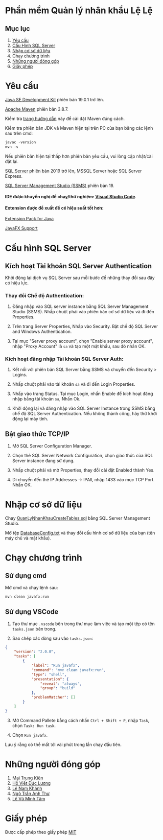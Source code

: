 # Phần mềm Quản lý nhân khẩu Lệ Lệ

## Mục lục

1. [Yêu cầu](#yêu-cầu)
2. [Cấu Hình SQL Server](#cấu-hình-sql-server)
3. [Nhập cơ sở dữ liệu](#nhập-cơ-sở-dữ-liệu)
4. [Chạy chương trình](#chạy-chương-trình)
5. [Những người đóng góp](#những-người-đóng-góp)
6. [Giấy phép](#giấy-phép)

# Yêu cầu

[Java SE Development Kit](https://www.oracle.com/java/technologies/downloads/#jdk19-windows) phiên bản 19.0.1 trở lên.

[Apache Maven](https://maven.apache.org/download.cgi) phiên bản 3.8.7.

Kiểm tra [trang hướng dẫn](https://www.tutorialspoint.com/maven/maven_environment_setup.htm) này để cài đặt Maven đúng cách.

Kiểm tra phiên bản JDK và Maven hiện tại trên PC của bạn bằng các lệnh sau trên cmd:

```ps1
javac -version
mvn -v
```

Nếu phiên bản hiện tại thấp hơn phiên bản yêu cầu, vui lòng cập nhật/cài đặt lại.

[SQL Server](https://www.microsoft.com/en-us/sql-server/sql-server-downloads) phiên bản 2019 trở lên, MSSQL Server hoặc SQL Server Express.

[SQL Server Management Studio (SSMS)](https://learn.microsoft.com/en-us/sql/ssms/download-sql-server-management-studio-ssms?view=sql-server-ver16) phiên bản 19.

#### IDE được khuyến nghị để chạy/thử nghiệm: [Visual Studio Code](https://code.visualstudio.com/).

#### Extension được đề xuất để có hiệu suất tốt hơn:

[Extension Pack for Java](https://marketplace.visualstudio.com/items?itemName=vscjava.vscode-java-pack)

[JavaFX Support](https://marketplace.visualstudio.com/items?itemName=shrey150.javafx-support)

# Cấu hình SQL Server

## Kích hoạt Tài khoản SQL Server Authentication

Khởi động lại dịch vụ SQL Server sau mỗi bước để những thay đổi sau đây có hiệu lực.

### Thay đổi Chế độ Authentication:

1. Đăng nhập vào SQL server instance bằng SQL Server Management Studio (SSMS). Nhấp chuột phải vào phiên bản cơ sở dữ liệu và đi đến Properties.

2. Trên trang Server Properties, Nhấp vào Security. Bật chế độ SQL Server and Windows Authentication.

3. Tại mục "Server proxy account", chọn "Enable server proxy account", nhập "Proxy Account" là `sa` và tạo một mật khẩu, sau đó nhấn OK.

### Kích hoạt đăng nhập Tài khoản SQL Server Auth:

1. Kết nối với phiên bản SQL Server bằng SSMS và chuyển đến Security > Logins.

2. Nhấp chuột phải vào tài khoản `sa` và đi đến Login Properties.

3. Nhấp vào trang Status. Tại mục Login, nhấn Enable để kích hoạt đăng nhập bằng tài khoản `sa`, Nhấn Ok.

4. Khởi động lại và đăng nhập vào SQL Server Instance trong SSMS bằng chế độ SQL Server Authentication. Nếu không thành công, hãy thử khởi động lại máy tính.

## Bật giao thức TCP/IP

1. Mở SQL Server Configuration Manager.

2. Chọn thẻ SQL Server Network Configuration, chọn giao thức của SQL Server instance đang sử dụng.

3. Nhấp chuột phải và mở Properties, thay đổi cài đặt Enabled thành Yes.

4. Di chuyển đến thẻ IP Addresses -> IPAll, nhập 1433 vào mục TCP Port. Nhấn OK.

# Nhập cơ sở dữ liệu

Chạy [QuanLyNhanKhauCreateTables.sql](../QuanLyNhanKhauCreateTables.sql) bằng SQL Server Management Studio.

Mở tệp [DatabaseConfig.txt](../DatabaseConfig.txt) và thay đổi cấu hình cơ sở dữ liệu của bạn (tên máy chủ và mật khẩu).

# Chạy chương trình

## Sử dụng cmd

Mở cmd và chạy lệnh sau:

```ps1
mvn clean javafx:run
```

## Sử dụng VSCode

1. Tạo thư mục <code>.vscode</code> bên trong thư mục làm việc và tạo một tệp có tên <code>tasks.json</code> bên trong.

2. Sao chép các dòng sau vào <code>tasks.json</code>:

```json
{
	"version": "2.0.0",
	"tasks": [
		{
			"label": "Run javafx",
			"command": "mvn clean javafx:run",
			"type": "shell",
			"presentation": {
				"reveal": "always",
				"group": "build"
			},
			"problemMatcher": []
		}
	]
}
```

3. Mở Command Pallete bằng cách nhấn `Ctrl + Shift + P`, nhập `Task`, chọn `Task: Run task`.

4. Chọn `Run javafx`.

Lưu ý rằng có thể mất tới vài phút trong lần chạy đầu tiên.

# Những người đóng góp

1. [Mai Trung Kiên](https://github.com/Asphode1)
2. [Hồ Viết Đức Lương](https://github.com/LuongHvd)
3. [Lê Nam Khánh](https://github.com/khanhkhanhlele)
4. [Ngô Trần Anh Thư](https://github.com/Chercher16)
5. [Lê Vũ Minh Tâm](https://github.com/levuminhtam2002)

# Giấy phép

Được cấp phép theo giấy phép [MIT](../LICENSE.md)
